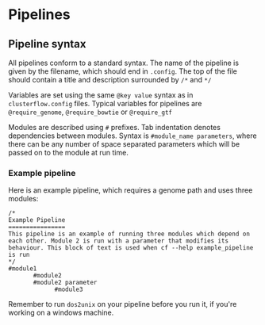 # Pipelines

## Pipeline syntax
All pipelines conform to a standard syntax. The name of the pipeline is given by the filename, which should end in `.config`. The top of the file should contain a title and description surrounded by `/*` and `*/`

Variables are set using the same `@key value` syntax as in `clusterflow.config` files. Typical variables for pipelines are `@require_genome`, `@require_bowtie` or `@require_gtf`

Modules are described using `#` prefixes. Tab indentation denotes dependencies between modules. Syntax is `#module_name parameters`, where there can be any number of space separated parameters which will be passed on to the module at run time.

### Example pipeline
Here is an example pipeline, which requires a genome path and uses three modules:

```
/*
Example Pipeline
================
This pipeline is an example of running three modules which depend on each other. Module 2 is run with a parameter that modifies its behaviour. This block of text is used when cf --help example_pipeline is run
*/
#module1
       #module2
       #module2 parameter
             #module3
```

Remember to run `dos2unix` on your pipeline before you run it, if you're working on a windows machine.
